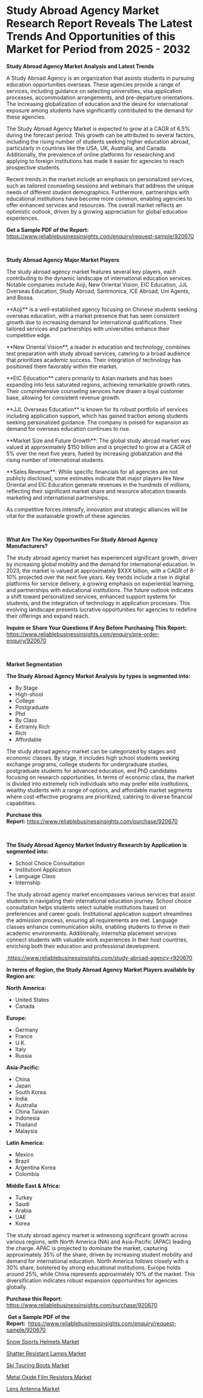 <p><h1>Study Abroad Agency Market Research Report Reveals The Latest Trends And Opportunities of this Market for Period from 2025 - 2032</h1></p><p><strong>Study Abroad Agency Market Analysis and Latest Trends</strong></p>
<p><p>A Study Abroad Agency is an organization that assists students in pursuing education opportunities overseas. These agencies provide a range of services, including guidance on selecting universities, visa application processes, accommodation arrangements, and pre-departure orientations. The increasing globalization of education and the desire for international exposure among students have significantly contributed to the demand for these agencies.</p><p>The Study Abroad Agency Market is expected to grow at a CAGR of 6.5% during the forecast period. This growth can be attributed to several factors, including the rising number of students seeking higher education abroad, particularly in countries like the USA, UK, Australia, and Canada. Additionally, the prevalence of online platforms for researching and applying to foreign institutions has made it easier for agencies to reach prospective students. </p><p>Recent trends in the market include an emphasis on personalized services, such as tailored counseling sessions and webinars that address the unique needs of different student demographics. Furthermore, partnerships with educational institutions have become more common, enabling agencies to offer enhanced services and resources. The overall market reflects an optimistic outlook, driven by a growing appreciation for global education experiences.</p></p>
<p><strong>Get a Sample PDF of the Report:&nbsp;</strong> <a href="https://www.reliablebusinessinsights.com/enquiry/request-sample/920670?utm_campaign=3093&utm_medium=2&utm_source=Github&utm_content=ia&utm_term=06032025&utm_id=study-abroad-agency">https://www.reliablebusinessinsights.com/enquiry/request-sample/920670</a></p>
<p>&nbsp;</p>
<p><strong>Study Abroad Agency Major Market Players</strong></p>
<p><p>The study abroad agency market features several key players, each contributing to the dynamic landscape of international education services. Notable companies include Aoji, New Oriental Vision, EIC Education, JJL Overseas Education, Study Abroad, Santmonica, ICE Abroad, Uni Agents, and Bossa.</p><p>**Aoji** is a well-established agency focusing on Chinese students seeking overseas education, with a market presence that has seen consistent growth due to increasing demand for international qualifications. Their tailored services and partnerships with universities enhance their competitive edge.</p><p>**New Oriental Vision**, a leader in education and technology, combines test preparation with study abroad services, catering to a broad audience that prioritizes academic success. Their integration of technology has positioned them favorably within the market.</p><p>**EIC Education** caters primarily to Asian markets and has been expanding into less saturated regions, achieving remarkable growth rates. Their comprehensive counseling services have drawn a loyal customer base, allowing for consistent revenue growth.</p><p>**JJL Overseas Education** is known for its robust portfolio of services including application support, which has gained traction among students seeking personalized guidance. The company is poised for expansion as demand for overseas education continues to rise.</p><p>**Market Size and Future Growth**: The global study abroad market was valued at approximately $150 billion and is projected to grow at a CAGR of 5% over the next five years, fueled by increasing globalization and the rising number of international students.</p><p>**Sales Revenue**: While specific financials for all agencies are not publicly disclosed, some estimates indicate that major players like New Oriental and EIC Education generate revenues in the hundreds of millions, reflecting their significant market share and resource allocation towards marketing and international partnerships. </p><p>As competitive forces intensify, innovation and strategic alliances will be vital for the sustainable growth of these agencies.</p></p>
<p>&nbsp;</p>
<p><strong>What Are The Key Opportunities For Study Abroad Agency Manufacturers?</strong></p>
<p><p>The study abroad agency market has experienced significant growth, driven by increasing global mobility and the demand for international education. In 2023, the market is valued at approximately $XXX billion, with a CAGR of 8-10% projected over the next five years. Key trends include a rise in digital platforms for service delivery, a growing emphasis on experiential learning, and partnerships with educational institutions. The future outlook indicates a shift toward personalized services, enhanced support systems for students, and the integration of technology in application processes. This evolving landscape presents lucrative opportunities for agencies to redefine their offerings and expand reach.</p></p>
<p><strong>Inquire or Share Your Questions If Any Before Purchasing This Report:</strong> <a href="https://www.reliablebusinessinsights.com/enquiry/pre-order-enquiry/920670?utm_campaign=3093&utm_medium=2&utm_source=Github&utm_content=ia&utm_term=06032025&utm_id=study-abroad-agency">https://www.reliablebusinessinsights.com/enquiry/pre-order-enquiry/920670</a></p>
<p>&nbsp;</p>
<p><strong>Market Segmentation</strong></p>
<p><strong>The Study Abroad Agency Market Analysis by types is segmented into:</strong></p>
<p><ul><li>By Stage</li><li>High-shool</li><li>College</li><li>Postgraduate</li><li>Phd</li><li>By Class</li><li>Extramly Rich</li><li>Rich</li><li>Affordable</li></ul></p>
<p><p>The study abroad agency market can be categorized by stages and economic classes. By stage, it includes high school students seeking exchange programs, college students for undergraduate studies, postgraduate students for advanced education, and PhD candidates focusing on research opportunities. In terms of economic class, the market is divided into extremely rich individuals who may prefer elite institutions, wealthy students with a range of options, and affordable market segments where cost-effective programs are prioritized, catering to diverse financial capabilities.</p></p>
<p><strong>Purchase this Report:&nbsp;</strong><a href="https://www.reliablebusinessinsights.com/purchase/920670?utm_campaign=3093&utm_medium=2&utm_source=Github&utm_content=ia&utm_term=06032025&utm_id=study-abroad-agency">https://www.reliablebusinessinsights.com/purchase/920670</a></p>
<p>&nbsp;</p>
<p><strong>The Study Abroad Agency Market Industry Research by Application is segmented into:</strong></p>
<p><ul><li>School Choice Consultation</li><li>Institutionl Application</li><li>Language Class</li><li>Internship</li></ul></p>
<p><p>The study abroad agency market encompasses various services that assist students in navigating their international education journey. School choice consultation helps students select suitable institutions based on preferences and career goals. Institutional application support streamlines the admission process, ensuring all requirements are met. Language classes enhance communication skills, enabling students to thrive in their academic environments. Additionally, internship placement services connect students with valuable work experiences in their host countries, enriching both their education and professional development.</p></p>
<p><a href="https://www.reliablebusinessinsights.com/study-abroad-agency-r920670?utm_campaign=3093&utm_medium=2&utm_source=Github&utm_content=ia&utm_term=06032025&utm_id=study-abroad-agency">&nbsp;https://www.reliablebusinessinsights.com/study-abroad-agency-r920670</a></p>
<p><strong>In terms of Region, the Study Abroad Agency Market Players available by Region are:</strong></p>
<p>
    <p> <strong> North America: </strong>
        <ul>
            <li>United States</li>
            <li>Canada</li>
        </ul>
        </p> 
    <p> <strong> Europe: </strong>
        <ul>
            <li>Germany</li>
            <li>France</li>
            <li>U.K.</li>
            <li>Italy</li>
            <li>Russia</li>
        </ul>
        </p> 
    <p> <strong> Asia-Pacific: </strong>
        <ul>
            <li>China</li>
            <li>Japan</li>
            <li>South Korea</li>
            <li>India</li>
            <li>Australia</li>
            <li>China Taiwan</li>
            <li>Indonesia</li>
            <li>Thailand</li>
            <li>Malaysia</li>
        </ul>
        </p> 
    <p> <strong> Latin America: </strong>
        <ul>
            <li>Mexico</li>
            <li>Brazil</li>
            <li>Argentina Korea</li>
            <li>Colombia</li>
        </ul>
        </p> 
    <p> <strong> Middle East & Africa: </strong>
        <ul>
            <li>Turkey</li>
            <li>Saudi</li>
            <li>Arabia</li>
            <li>UAE</li>
            <li>Korea</li>
        </ul>
    </p>
    </p>
<p><p>The study abroad agency market is witnessing significant growth across various regions, with North America (NA) and Asia-Pacific (APAC) leading the charge. APAC is projected to dominate the market, capturing approximately 35% of the share, driven by increasing student mobility and demand for international education. North America follows closely with a 30% share, bolstered by strong educational institutions. Europe holds around 25%, while China represents approximately 10% of the market. This diversification indicates robust expansion opportunities for agencies globally.</p></p>
<p><strong>Purchase this Report: </strong><a href="https://www.reliablebusinessinsights.com/purchase/920670?utm_campaign=3093&utm_medium=2&utm_source=Github&utm_content=ia&utm_term=06032025&utm_id=study-abroad-agency">https://www.reliablebusinessinsights.com/purchase/920670</a></p>
<p>&nbsp;<strong>Get a Sample PDF of the Report:&nbsp;&nbsp;</strong><a href="https://www.reliablebusinessinsights.com/enquiry/request-sample/920670?utm_campaign=3093&utm_medium=2&utm_source=Github&utm_content=ia&utm_term=06032025&utm_id=study-abroad-agency">https://www.reliablebusinessinsights.com/enquiry/request-sample/920670</a></p>
<p><strong></strong></p>
<p><p><a href="https://www.linkedin.com/pulse/positive-outlook-snow-sports-helmets-market-trend-analysis-lghmc?utm_campaign=3093&utm_medium=2&utm_source=Github&utm_content=ia&utm_term=06032025&utm_id=study-abroad-agency">Snow Sports Helmets Market</a></p><p><a href="https://www.linkedin.com/pulse/shatter-resistant-lamps-market-report-exploring-growth-trends-elpef?utm_campaign=3093&utm_medium=2&utm_source=Github&utm_content=ia&utm_term=06032025&utm_id=study-abroad-agency">Shatter Resistant Lamps Market</a></p><p><a href="https://www.linkedin.com/pulse/forecasting-ski-touring-boots-market-expected-growth-stsae?utm_campaign=3093&utm_medium=2&utm_source=Github&utm_content=ia&utm_term=06032025&utm_id=study-abroad-agency">Ski Touring Boots Market</a></p><p><a href="https://www.linkedin.com/pulse/metal-oxide-film-resistors-market-size-average-cagr-57-revenue-rakte?utm_campaign=3093&utm_medium=2&utm_source=Github&utm_content=ia&utm_term=06032025&utm_id=study-abroad-agency">Metal Oxide Film Resistors Market</a></p><p><a href="https://www.linkedin.com/pulse/lens-antenna-market-size-analysis-2025-2032-projected-cagr-ngxae?utm_campaign=3093&utm_medium=2&utm_source=Github&utm_content=ia&utm_term=06032025&utm_id=study-abroad-agency">Lens Antenna Market</a></p></p>